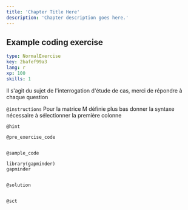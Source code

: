 ```yaml
---
title: 'Chapter Title Here'
description: 'Chapter description goes here.'
---
```


## Example coding exercise

```yaml
type: NormalExercise
key: 2bafef99a3
lang: r
xp: 100
skills: 1
```

Il s'agit du sujet de l'interrogation d'étude de cas, merci de répondre à chaque question

`@instructions`
Pour la matrice M définie plus bas donner la syntaxe nécessaire à sélectionner la première colonne

`@hint`


`@pre_exercise_code`
```{r}

```

`@sample_code`
```{r}
library(gapminder)
gapminder


```

`@solution`
```{r}

```

`@sct`
```{r}

```
